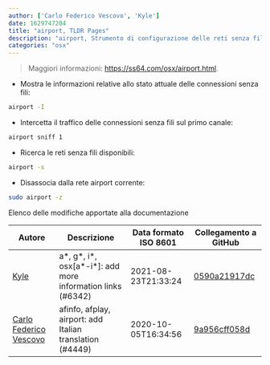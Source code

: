 ```yaml
---
author: ['Carlo Federico Vescovo', 'Kyle']
date: 1629747204
title: "airport, TLDR Pages"
description: "airport, Strumento di configurazione delle reti senza fili."
categories: "osx"
---
```

> Maggiori informazioni: <https://ss64.com/osx/airport.html>.

- Mostra le informazioni relative allo stato attuale delle connessioni senza fili:

```bash
airport -I
```

- Intercetta il traffico delle connessioni senza fili sul primo canale:

```bash
airport sniff 1
```

- Ricerca le reti senza fili disponibili:

```bash
airport -s
```

- Disassocia dalla rete airport corrente:

```bash
sudo airport -z
```
Elenco delle modifiche apportate alla documentazione


Autore | Descrizione | Data formato ISO 8601 | Collegamento a GitHub
------|-----|-----|-----
[Kyle](mailto:76597257+Gitleptune@users.noreply.github.com) | a*, g*, i*, osx[a*-i*]: add more information links (#6342) | 2021-08-23T21:33:24 | [0590a21917dc](https://github.com/tldr-pages/tldr/commit/0590a21917dc981d3cc64b8094b1cffa9d0a3b78)
[Carlo Federico Vescovo](mailto:vescovocarlofederico@gmail.com) | afinfo, afplay, airport: add Italian translation (#4449) | 2020-10-05T16:34:56 | [9a956cff058d](https://github.com/tldr-pages/tldr/commit/9a956cff058d275e09be284a4ead2f43faf9a37d)


